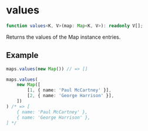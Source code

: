 # values

```ts
function values<K, V>(map: Map<K, V>): readonly V[];
```

Returns the values of the Map instance entries.

## Example

```ts
maps.values(new Map()) // => []
```

```ts
maps.values(
    new Map([
        [1, { name: 'Paul McCartney' }],
        [2, { name: 'George Harrison' }],
    ])
) /* => [
    { name: 'Paul McCartney' },
    { name: 'George Harrison' },
] */
```
